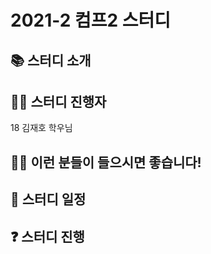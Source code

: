 # 2021-2 컴프2 스터디

## 📚 스터디 소개 

## 🧑‍🏫 스터디 진행자
18 김재호 학우님  

## 🧑‍💻 이런 분들이 들으시면 좋습니다!

## 📄 스터디 일정 

## ❓ 스터디 진행
